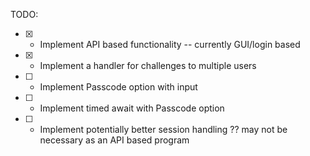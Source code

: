 TODO:
- [X] - Implement API based functionality -- currently GUI/login based
- [X] - Implement a handler for challenges to multiple users
- [ ] - Implement Passcode option with input
- [ ] - Implement timed await with Passcode option
- [ ] - Implement potentially better session handling ?? may not be necessary as an API based program
